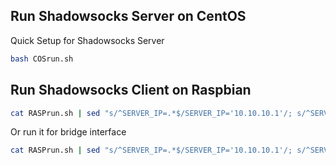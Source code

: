 ## Run Shadowsocks Server on CentOS

Quick Setup for Shadowsocks Server 

```bash
bash COSrun.sh
```


## Run Shadowsocks Client on Raspbian

```bash
cat RASPrun.sh | sed "s/^SERVER_IP=.*$/SERVER_IP='10.10.10.1'/; s/^SERVER_PORT=.*$/SERVER_PORT='443'/; s/^PASSWORD=.*$/PASSWORD='password'/; s/^DEV=.*$/DEV='eth0'/" | sudo bash - 
```

Or run it for bridge interface 

```bash
cat RASPrun.sh | sed "s/^SERVER_IP=.*$/SERVER_IP='10.10.10.1'/; s/^SERVER_PORT=.*$/SERVER_PORT='443'/; s/^PASSWORD=.*$/PASSWORD='password'/; s/^DEV=.*$/DEV='eth0'/" | sed "s/--out-interface/-m physdev --physdev-is-bridged --out-interface/" | sudo bash - 
```

